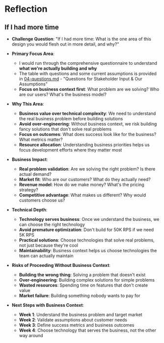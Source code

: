 # Reflection

## If I had more time
- **Challenge Question**: "If I had more time: What is the one area of this design you would flesh out in more detail, and why?"

- **Primary Focus Area**: 
  - I would run through the comprehensive questionnaire to understand **what we're actually building and why**
  - The table with questions and some current assumptions is provided in [04-questions.md](./ADR/04-questions.md) - "Questions for Stakeholder Input & Our Assumptions"
  - **Focus on business context first**: What problem are we solving? Who are our users? What's the business model?

- **Why This Area**: 
  - **Business value over technical complexity**: We need to understand the real business problem before building solutions
  - **Avoid over-engineering**: Without business context, we risk building fancy solutions that don't solve real problems
  - **Focus on outcomes**: What does success look like for the business? What metrics matter?
  - **Resource allocation**: Understanding business priorities helps us focus development efforts where they matter most

- **Business Impact**: 
  - **Real problem validation**: Are we solving the right problem? Is there actual demand?
  - **Market fit**: Who are our customers? What do they actually need?
  - **Revenue model**: How do we make money? What's the pricing strategy?
  - **Competitive advantage**: What makes us different? Why would customers choose us?

- **Technical Depth**: 
  - **Technology serves business**: Once we understand the business, we can choose the right technology
  - **Avoid premature optimization**: Don't build for 50K RPS if we need 5K RPS
  - **Practical solutions**: Choose technologies that solve real problems, not just because they're cool
  - **Maintainability**: Business context helps us choose technologies the team can actually maintain

- **Risks of Proceeding Without Business Context**:
  - **Building the wrong thing**: Solving a problem that doesn't exist
  - **Over-engineering**: Building complex solutions for simple problems
  - **Wasted resources**: Spending time on features that don't create value
  - **Market failure**: Building something nobody wants to pay for

- **Next Steps with Business Context**:
  - **Week 1**: Understand the business problem and target market
  - **Week 2**: Validate assumptions about customer needs
  - **Week 3**: Define success metrics and business outcomes
  - **Week 4**: Choose technology that serves the business, not the other way around

<!-- ## AI coding assistance
- **Challenge Question**: "AI coding assistance: If you used tools like Copilot or ChatGPT to help generate the OpenAPI spec or other parts of the design, what worked well and what did not?"
- **What Worked Well**: [What worked well when using AI tools? What specific use cases were most effective?]
- **What Didn't Work**: [What didn't work well or required manual intervention? What were the limitations?]
- **Quality Impact**: [How did AI assistance impact the quality and speed of the design? What were the trade-offs?]
- **Best Practices**: [What patterns emerged for effective AI tool usage? What would you recommend to others?]
- **Tool Selection**: [Which AI tools were most valuable for different aspects of the design? Why?] -->
